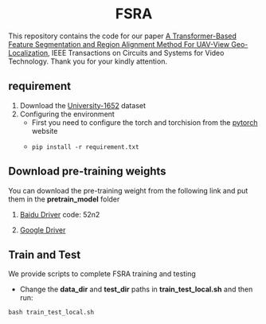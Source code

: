 <h1 align="center"> FSRA </h1>

This repository contains the code for our paper [A Transformer-Based Feature Segmentation and Region Alignment Method For UAV-View Geo-Localization](https://ieeexplore.ieee.org/document/9648201), IEEE Transactions on Circuits and Systems for Video Technology. Thank you for your kindly attention.

## requirement
1. Download the [University-1652](https://github.com/layumi/University1652-Baseline) dataset
2. Configuring the environment
   * First you need to configure the torch and torchision from the [pytorch](https://pytorch.org/) website
   * ```shell
     pip install -r requirement.txt
     ```

## Download pre-training weights
You can download the pre-training weight from the following link and put them in the **pretrain_model** folder

1. [Baidu Driver](https://pan.baidu.com/s/1ci2rNHb4ARKCwyVemT_JNg)  code: 52n2

2. [Google Driver](https://drive.google.com/file/d/1gEfXVVdL827J5SJ4KGOHhdWoeDZ7UjTd/view?usp=sharing)

## Train and Test
We provide scripts to complete FSRA training and testing
* Change the **data_dir** and **test_dir** paths in **train_test_local.sh** and then run:
```shell
bash train_test_local.sh
```
